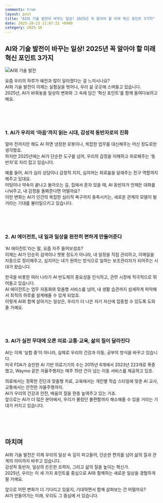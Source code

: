 ```yaml
---
comments: true
layout: post
title: "AI와 기술 발전이 바꾸는 일상! 2025년 꼭 알아야 할 미래 혁신 포인트 3가지"
date: 2025-10-23 11:07:22 +0900
category: 2025-10
---
```


## AI와 기술 발전이 바꾸는 일상! 2025년 꼭 알아야 할 미래 혁신 포인트 3가지

![AI와 기술 발전](https://images.unsplash.com/photo-1734779205625-d866b33889a9?crop=entropy&cs=tinysrgb&fit=max&fm=jpg&ixid=M3w4MTk5NDN8MHwxfHJhbmRvbXx8fHx8fHx8fDE3NjExODUyMDF8&ixlib=rb-4.1.0&q=80&w=400)

요즘 우리의 하루가 예전과 많이 달라졌다는 걸 느끼시나요?  
AI와 기술 발전이 이제는 실험실을 벗어나, 우리 삶 곳곳에 스며들고 있습니다.  
2025년, AI가 바꿔놓을 일상의 변화와 그 속에 담긴 ‘혁신 포인트’를 함께 들여다보려고 해요.

<br><br><br>

### 1. AI가 우리의 ‘마음’까지 읽는 시대, 감성적 동반자로의 진화

얼마 전까지만 해도 AI 하면 냉정한 로봇이나, 복잡한 업무를 대신해주는 머신 정도로만 생각했죠.  
하지만 2025년에는 AI가 단순한 도구를 넘어, 우리의 감정을 이해하고 위로해주는 ‘동반자’로 자리 잡고 있습니다.

예를 들어, AI가 심리 상담이나 감정적 지지, 심지어는 외로움을 달래주는 친구 역할까지 해주고 있대요.  
미팅이나 약속이 끝나고 돌아오는 길, 집에서 혼자 있을 때, AI 동반자가 언제든 대화를 나눠주고, 내 감정을 돌봐준다면 어떨까요?  
이런 변화는 AI가 인간의 복잡한 심리적 욕구까지 충족시키는, 새로운 관계의 모델이 될 거라는 기대를 불러일으키고 있습니다.

<br><br><br>

### 2. AI 에이전트, 내 일과 일상을 완전히 편하게 만들어준다

‘AI 에이전트’라는 말, 요즘 자주 들어보셨죠?  
이제는 AI가 단순히 검색이나 챗봇 정도가 아니라, 내 일정을 직접 관리하고, 이메일을 자동으로 정리해주고, 심지어는 내가 원하는 방식으로 일하는 보조관리자가 되어주는 시대가 왔습니다.

한국을 비롯한 여러 나라가 AI 반도체의 중요성을 인식하고, 관련 시장에 적극적으로 뛰어들고 있습니다.  
AI 에이전트는 업무 자동화와 맞춤형 서비스를 넘어, 내 생활 습관까지 섬세하게 파악해서 최적의 하루를 설계해줄 수 있게 되었죠.  
이렇게 AI와 함께 살아가는 일상은, 우리가 더 나은 자기 자신에 집중할 수 있도록 도와줄 거예요.

<br><br><br>

### 3. AI가 실전 무대에 오른 의료·교통·교육, 삶의 질이 달라진다

AI는 이제 ‘실험 중’이 아니라, 실제로 우리의 건강과 이동, 공부의 방식을 바꾸고 있습니다.  
미국 FDA가 승인한 AI 기반 의료기기의 수는 2015년 6개에서 2023년 223개로 폭증했고, Waymo 같은 자율주행차는 매주 15만 건이 넘는 이동 서비스를 제공하고 있죠.

의료에서는 정확한 진단과 맞춤형 치료, 교육에서는 개인별 학습 스타일에 맞춘 AI 교사, 교통에서는 안전한 자율주행까지.  
AI가 우리의 건강과 안전, 배움의 질을 한층 높여주고 있는 거죠.  
앞으로는 AI가 더 많은 분야에서, 우리가 몰랐던 불편함까지 해소해줄 수 있을 거라는 기대가 커지고 있습니다.

<br><br><br>

## 마치며

AI와 기술 발전은 이제 우리의 일상 속 깊이 파고들어, 단순한 편의를 넘어 삶의 질과 관계의 의미까지 바꾸고 있습니다.  
감성적 동반자, 일상의 든든한 조력자, 그리고 삶의 질을 높이는 혁신가.  
2025년, 우리는 이 세 가지 포인트를 중심으로 AI와 함께하는 새로운 일상을 경험하게 될 거예요.

앞으로 어떤 변화가 더 기다리고 있을지, 기대하면서 함께 살펴보는 건 어떨까요?  
AI가 만들어가는 미래, 우리도 그 중심에 서 있습니다.